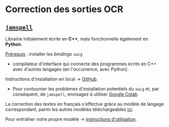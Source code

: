 # Correction des sorties OCR
## [`jamspell`](https://github.com/bakwc/JamSpell/)

<!-- Le texte brut issu de l'océrisation peut être corrigé avec la librairie de correction contextuelle libre et *open source* ([`jamspell`](https://github.com/bakwc/JamSpell/)). -->

Librairie initialement écrite en **C++**, mais fonctionnelle également en **Python**.

<u>Prérequis</u> : installer les *bindings* `swig`
* compilateur d'interface qui connecte des programmes écrits en C++ avec d'autres langages (en l'occurrence, avec Python).

Instructions d'installation en local -> [GitHub](https://github.com/bakwc/JamSpell/#usage).
* Pour contourner les problèmes d'installation potentiels du `swig` et, par conséquent, de `jamspell`, envisagez à utiliser [Google Colab](https://colab.research.google.com/github/obtic-scai/Toolbox/blob/dev/Correction/jamspell/jamspell.ipynb#scrollTo=Hoqpo17hlWIk).

La correction des textes en français s'effectue grâce au modèle de langage correspondant, parmi les autres modèles téléchargeables [ici](https://github.com/bakwc/JamSpell/#download-models).

Pour entraîner votre propre modèle -> [instructions d'utilisation](https://github.com/bakwc/JamSpell/#train).
